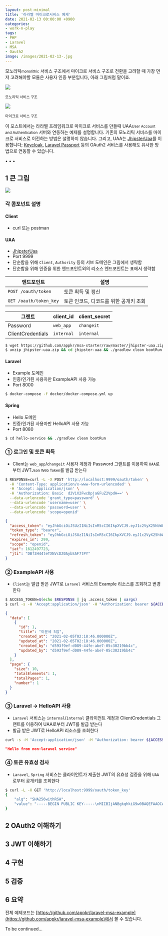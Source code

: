 ```yaml
---
layout: post-minimal
title: '라라벨 마이크로서비스 예제'
date: 2021-02-13 00:00:00 +0900
categories:
- work-n-play
tags:
- PHP
- Laravel
- MSA
- Oauth2
image: /images/2021-02-13-.jpg
---
```


모노리틱<small class="text-muted">monolithic</small> 서비스 구조에서 마이크로 서비스 구조로 전환을 고려할 때 가장 먼저 고려해야할 모듈은 사용자 인증 부분입니다, 아래 그림처럼 말이죠. 

![](/images/2021-02-13-monolithic.svg)
<div class="text-center"><small>모노리틱 서비스 구조</small></div>

![](/images/2021-02-13-microservice.svg)
<div class="text-center"><small>마이크로 서비스 구조</small></div>

이 포스트에서는 라라벨 프레임워크로 마이크로 서비스를 만들때 UAA<small class="text-muted">User Account and Authentication</small> 서버와 연동하는 예제를 설명합니다. 기존의 모노리틱 서비스를 마이크로 서비스로 이전하는 방법은 설명하지 않습니다. 그리고, UAA는 [JhipsterUaa](https://www.jhipster.tech/using-uaa/)를 이용합니다; [Keycloak](https://www.keycloak.org/), [Laravel Passport](https://laravel.com/docs/8.x/passport) 등의 OAuth2 서비스를 사용해도 유사한 방법으로 연동할 수 있습니다.

<!--more-->
<div class="spacer">• • •</div>

## 1 큰 그림

![](/images/2021-02-13-microservice2.svg)

### 각 콤포넌트 설명

#### Client
- curl 또는 postman

#### UAA
- [JhipsterUaa](https://www.jhipster.tech/using-uaa/)
- Port 9999
- 단순함을 위해 `Client`, `Authority` 등의 서브 도메인은 그림에서 생략함
- 단순함을 위해 인증을 위한 엔드포인트외의 리소스 엔드포인트는 표에서 생략함

엔드포인트|설명
---|---
`POST /oauth/token`|토큰 획득 및 갱신
`GET /oauth/token_key`|토큰 인코드, 디코드를 위한 공개키 조회

그랜트|client_id|client_secret
---|---|---
Password|`web_app`|`changeit`
ClientCredentials|`internal`|`internal`

```bash
$ wget https://github.com/appkr/msa-starter/raw/master/jhipster-uaa.zip
$ unzip jhipster-uaa.zip && cd jhipster-uaa && ./gradlew clean bootRun
```

#### Laravel 
- Example 도메인
- 인증/인가된 사용자만 ExampleAPI 사용 가능
- Port 8000

```bash
$ docker-compose -f docker/docker-compose.yml up
```

#### Spring
- Hello 도메인
- 인증/인가된 사용자만 HelloAPI 사용 가능
- Port 8080

```bash
$ cd hello-service && ./gradlew clean bootRun
```

### ① 로그인 및 토큰 획득
- Client는 `web_app`/`changeit` 사용자 계정과 Password 그랜트를 이용하여 `UAA`로부터 JWT<small class="text-muted">Json Web Token</small>를 발급 받는다
```bash
$ RESPONSE=curl -L -X POST 'http://localhost:9999/oauth/token' \
  -H 'Content-Type: application/x-www-form-urlencoded' \
  -H 'Accept: application/json' \
  -H 'Authorization: Basic  d2ViX2FwcDpjaGFuZ2VpdA==' \
  --data-urlencode 'grant_type=password' \
  --data-urlencode 'username=user' \
  --data-urlencode 'password=user' \
  --data-urlencode 'scope=openid'
```
```json
{
  "access_token": "eyJhbGciOiJSUzI1NiIsInR5cCI6IkpXVCJ9.eyJ1c2VyX25hbWUiOiJ1c2VyIiwic2NvcGUiOlsib3BlbmlkIl0sImV4cCI6MTYxMjQ5ODAyMywiaWF0IjoxNjEyNDk3NzIzLCJhdXRob3JpdGllcyI6WyJST0xFX1VTRVIiXSwianRpIjoiREJmM0g0NHRlVFhOVmNEWjBBeWJTQUY3dFBZIiwiY2xpZW50X2lkIjoid2ViX2FwcCJ9.Y4py8MMHJdMwbXxpocdQPrMEevRnl2nkEUuXw6UeRmtB7qWDFADmzO-xQz8Hkvmz2LT0U4gPSHvRSOEWGuZ_Nack8MRU7ICWGRl53WZyiPTzt7ucLcO0w1eOBUPFxsHQHffyZ4XzrDJWlqWadhzlnxw9oJUcvi8aAKkBtBSVOCslxYMkBNzs7vjxbLHNQIAjZbb1YetBzpAQOq8RJCdSQNDcMSZ9eZG705ucaFBv3LgDf5sxK47Yqqqk3oCMDdyMXB2MW2bsFivpf6BZd3ydfHrCgcrU5y2Vl2g6fG6PsADkaJ4Fv31UdVj0QG-kX8fgj9GL7MjZUyI-bWruiLNTgw",
  "token_type": "bearer",
  "refresh_token": "eyJhbGciOiJSUzI1NiIsInR5cCI6IkpXVCJ9.eyJ1c2VyX25hbWUiOiJ1c2VyIiwic2NvcGUiOlsib3BlbmlkIl0sImF0aSI6IkRCZjNINDR0ZVRYTlZjRFowQXliU0FGN3RQWSIsImV4cCI6MTYxMzEwMjUyMywiaWF0IjoxNjEyNDk3NzIzLCJhdXRob3JpdGllcyI6WyJST0xFX1VTRVIiXSwianRpIjoicDhWQVB5aWhHU3NGYXlma1pMWnd1MURLSHBrIiwiY2xpZW50X2lkIjoid2ViX2FwcCJ9.gD4uoRwk_kbX19uUBxnUdvmu3KDZBrTLWeY0h6lj-UVvhKaUF7BNH1AzwSfX10y-tYjdfElk7_m7x6Vo9gG93HMUPtnSQPPNknI6KcE4sFRRs-Wk15o74S7ukiSjvdtq9Bx2u7t6EEd3e1UHHcRYLFwxJUND53YRM7VR38QWhJgxGW6aA6EK4Rz7fgqFaylK8xWlFjhYoFl3w_VBErqDZWyprKRl9IDDrd6xCo-5RIauuLGGvMTim9IhedaSwTDN7fJz68tyJinfejIjEVjnw90MPCAKzwYY2As30i7AdIPzUrvJPHSjhlZnZ9lSU6_BufQUw1caBQe-vSbtXx0pMw",
  "expires_in": 299,
  "scope": "openid",
  "iat": 1612497723,
  "jti": "DBf3H44teTXNVcDZ0AybSAF7tPY"
}
```

### ② ExampleAPI 사용 
- `Client`는 발급 받은 JWT로 `Laravel` 서비스의 Example 리소스를 조회하고 변경한다
```bash
$ ACCESS_TOKEN=$(echo $RESPONSE | jq .access_token | xargs)
$ curl -s -H 'Accept:application/json' -H "Authorization: bearer ${ACCESS_TOKEN}" http://localhost:8000/api/examples
```
```json
{
  "data": [
    {
      "id": 1,
      "title": "이문세 5집",
      "created_at": "2021-02-05T02:18:46.000000Z",
      "updated_at": "2021-02-05T02:18:46.000000Z",
      "created_by": "d593f9ef-d089-44fe-abe7-05c30219bb4c",
      "updated_by": "d593f9ef-d089-44fe-abe7-05c30219bb4c"
    }
  ],
  "page": {
    "size": 10,
    "totalElements": 1,
    "totalPages": 1,
    "number": 1
  }
}
```

### ③ Laravel -> HelloAPI 사용
- `Laravel` 서비스는 `internal`/`internal` 클라이언트 계정과 ClientCredentials 그랜트를 이용하여 UAA로부터 JWT를 발급 받는다
- 발급 받은 JWT로 HelloAPI 리소스를 조회한다

```bash
curl -s -H 'Accept:application/json' -H "Authorization: bearer ${ACCESS_TOKEN}" http://localhost:8000/api/hello
```
```json
"Hello from non-laravel service"
```

### ④ 토큰 유효성 검사
- `Laravel`, `Spring` 서비스는 클라이언트가 제출한 JWT의 유효성 검증을 위해 `UAA`로부터 공개키를 조회한다

```bash
$ curl -L -X GET 'http://localhost:9999/oauth/token_key'
{
    "alg": "SHA256withRSA",
    "value": "-----BEGIN PUBLIC KEY-----\nMIIBIjANBgkqhkiG9w0BAQEFAAOCAQ8AMIIBCgKCAQEAlo/L8mU9Isiihp1ksxeOrJzPn4915xZC/pnbO+ur/ccZL23BYHP/wUxpWZy8Gh94+GK8/gcjVEk66acg4Gk7NH0uQGxdrq8WDMywPIAawekwiQJd6l/yVNXIDhuk0LzcgmU+1ESyeTNdlx84Z0X3HI6w8SH6OE4RBcr9rGfIt0ytXmHj1P4zxmJt/YhZyyyUq0WGuBq31UaQTOiJa0rp1kDKSMN0Hvz4UmkYtUvgtqUujrqNcWkSEummO8WyuhnCs+zAaF2KA5XSalEXFNiILwFPtQFxqIQrjjiWcI61vvTxtor4zI5r4X6aDteYIJidAzYwkIiuacnLWX5ziL3j+wIDAQAB\n-----END PUBLIC KEY-----"
}
```

## 2 OAuth2 이해하기
## 3 JWT 이해하기
## 4 구현
## 5 검증
## 6 요약

전체 예제코드는 [https://github.com/appkr/laravel-msa-example](https://github.com/appkr/laravel-msa-example)에서 볼 수 있습니다.

<p class="lead">To be continued...</p> 

<!--
{:.linenos}
```php
```
-->
